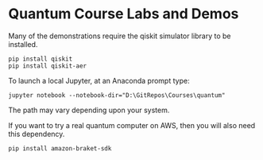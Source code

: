 # Quantum Course Labs and Demos

Many of the demonstrations require the qiskit simulator library to be installed.

```
pip install qiskit
pip install qiskit-aer

```

To launch a local Jupyter, at an Anaconda prompt type:

```
jupyter notebook --notebook-dir="D:\GitRepos\Courses\quantum"
```

The path may vary depending upon your system.

If you want to try a real quantum computer on AWS, then you will also need this dependency.

```
pip install amazon-braket-sdk
```


